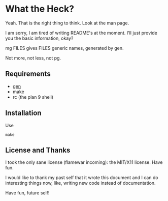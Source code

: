 What the Heck?
==============

Yeah. That is the right thing to think.
Look at the man page.

I am sorry, I am tired of writing README's at the moment.
I'll just provide you the basic information, okay?

mg FILES gives FILES generic names, generated by gen.

Not more, not less, not pg.

Requirements
------------

* [gen](https://www.github.com/scharlatan/gen)
* make
* rc (the plan 9 shell)

Installation
------------

Use

	make

License and Thanks
------------------

I took the only sane license (flamewar incoming):
the MIT/X11 license. Have fun.

I would like to thank my past self that it wrote this document
and I can do interesting things now, like, writing new code
instead of documentation.

Have fun, future self!
